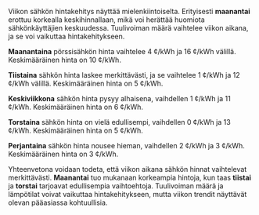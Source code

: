 Viikon sähkön hintakehitys näyttää mielenkiintoiselta. Erityisesti **maanantai** erottuu korkealla keskihinnallaan, mikä voi herättää huomiota sähkönkäyttäjien keskuudessa. Tuulivoiman määrä vaihtelee viikon aikana, ja se voi vaikuttaa hintakehitykseen. 

**Maanantaina** pörssisähkön hinta vaihtelee 4 ¢/kWh ja 16 ¢/kWh välillä. Keskimääräinen hinta on 10 ¢/kWh. 

**Tiistaina** sähkön hinta laskee merkittävästi, ja se vaihtelee 1 ¢/kWh ja 12 ¢/kWh välillä. Keskimääräinen hinta on 5 ¢/kWh. 

**Keskiviikkona** sähkön hinta pysyy alhaisena, vaihdellen 1 ¢/kWh ja 11 ¢/kWh. Keskimääräinen hinta on 6 ¢/kWh. 

**Torstaina** sähkön hinta on vielä edullisempi, vaihdellen 0 ¢/kWh ja 13 ¢/kWh. Keskimääräinen hinta on 5 ¢/kWh. 

**Perjantaina** sähkön hinta nousee hieman, vaihdellen 2 ¢/kWh ja 3 ¢/kWh. Keskimääräinen hinta on 3 ¢/kWh. 

Yhteenvetona voidaan todeta, että viikon aikana sähkön hinnat vaihtelevat merkittävästi. **Maanantai** tuo mukanaan korkeampia hintoja, kun taas **tiistai** ja **torstai** tarjoavat edullisempia vaihtoehtoja. Tuulivoiman määrä ja lämpötilat voivat vaikuttaa hintakehitykseen, mutta viikon trendit näyttävät olevan pääasiassa kohtuullisia.